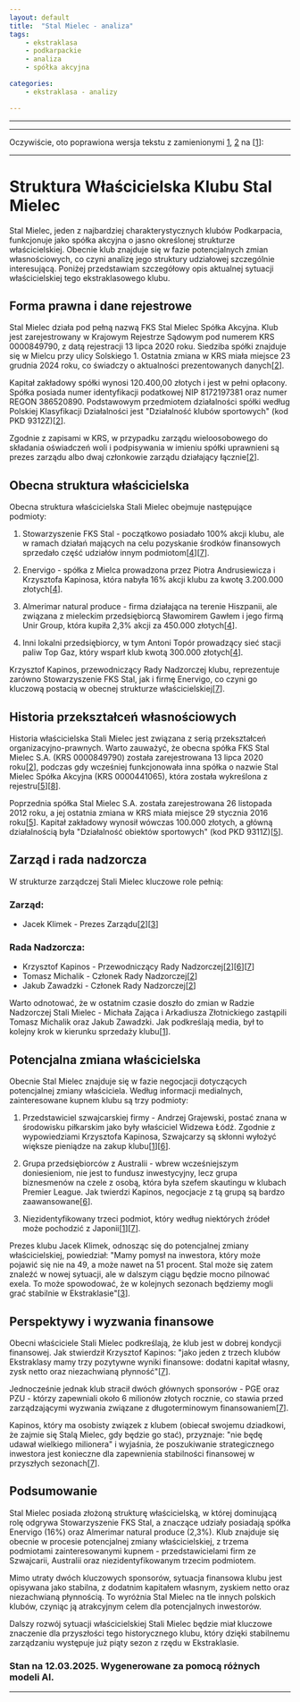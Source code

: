 ```yaml
---
layout: default
title:  "Stal Mielec - analiza"
tags: 
    - ekstraklasa
    - podkarpackie
    - analiza
    - spółka akcyjna

categories:
    - ekstraklasa - analizy

---
```


[1]: https://transfery.info/aktualnosci/stal-mielec-zmieni-wlasciciela/222595  
[2]: https://krs-pobierz.pl/fks-stal-mielec-spolka-akcyjna-i7078964  
[3]: https://www.goal.pl/ekstraklasa/stal-mielec-nowy-inwestor-komentarz-klimek/  
[4]: https://hej.mielec.pl/pl/12_biznes/66681_mielecki-biznes-uratowal-fks-stal-kto-za-tym-stoi-nasz-raport-.html  
[5]: https://krs-pobierz.pl/stal-mielec-spolka-akcyjna-i263566  
[6]: https://kanalsportowy.pl/pilka-nozna/stal-mielec-sprzedaz-wlasciciel-sylwetki/  
[7]: https://weszlo.com/stal-mielec-krzysztof-kapinos-sprzedaz-wywiad-wlasciciel/  
[8]: http://rejestrkrs.pl/stal_mielec_spolka_akcyjna,0000441065,0.html  
[9]: https://stalmielec.com/komunikat-rady-nadzorczej-fks-stal-mielec-s-a/  
[10]: https://stalmielec.com/klub-fks-stal-mielec-s-a/  
[11]: https://www.bizraport.pl/krs/0000441065/stal-mielec-spolka-akcyjna  
[12]: https://przegladsportowy.onet.pl/pilka-nozna/ekstraklasa/duze-zmiany-w-stali-mielec-sponsorzy-odchodza-ale-prezes-jest-spokojny/nhdx68t  
[13]: https://rejestr.io/krs/849790/fks-stal-mielec  
[14]: https://www.imsig.pl/pozycja/2020/171/KRS/520746,FKS_STAL_MIELEC_SP%C3%93%C5%81KA_AKCYJNA  
[15]: https://nowiny24.pl/pko-ekstraklasa-prezes-stali-mielec-jacek-klimek-chwali-sie-zyskiem-rozmowy-z-nowym-inwestorem-sa-juz-zaawansowane/ar/c2-19009542  
[16]: https://pl.wikipedia.org/wiki/Stal_Mielec_(pi%C5%82ka_no%C5%BCna)  
[17]: https://www.imsig.pl/pozycja/2025/3/KRS/9293,FKS_STAL_MIELEC_SP%C3%93%C5%81KA_AKCYJNA  
[18]: https://gol24.pl/wielka-klotnia-w-pogoni-prezes-effori-uderza-w-wiceprezesa-zaborowskiego-i-bylego-wlasciciela-mroczka/ar/c2-19085617  
[19]: https://rejestr.io/krs/151051/fks-stal-mielec/powiazania  
[20]: https://aleo.com/pl/firma/stal-mielec-spolka-akcyjna  


---
---
Oczywiście, oto poprawiona wersja tekstu z zamienionymi [1], [2] na \[[1]\]:

---

# Struktura Właścicielska Klubu Stal Mielec

Stal Mielec, jeden z najbardziej charakterystycznych klubów Podkarpacia, funkcjonuje jako spółka akcyjna o jasno określonej strukturze właścicielskiej. Obecnie klub znajduje się w fazie potencjalnych zmian własnościowych, co czyni analizę jego struktury udziałowej szczególnie interesującą. Poniżej przedstawiam szczegółowy opis aktualnej sytuacji właścicielskiej tego ekstraklasowego klubu.

## Forma prawna i dane rejestrowe

Stal Mielec działa pod pełną nazwą FKS Stal Mielec Spółka Akcyjna. Klub jest zarejestrowany w Krajowym Rejestrze Sądowym pod numerem KRS 0000849790, z datą rejestracji 13 lipca 2020 roku. Siedziba spółki znajduje się w Mielcu przy ulicy Solskiego 1. Ostatnia zmiana w KRS miała miejsce 23 grudnia 2024 roku, co świadczy o aktualności prezentowanych danych\[[2]\].

Kapitał zakładowy spółki wynosi 120.400,00 złotych i jest w pełni opłacony. Spółka posiada numer identyfikacji podatkowej NIP 8172197381 oraz numer REGON 386520890. Podstawowym przedmiotem działalności spółki według Polskiej Klasyfikacji Działalności jest "Działalność klubów sportowych" (kod PKD 9312Z)\[[2]\].

Zgodnie z zapisami w KRS, w przypadku zarządu wieloosobowego do składania oświadczeń woli i podpisywania w imieniu spółki uprawnieni są prezes zarządu albo dwaj członkowie zarządu działający łącznie\[[2]\].

## Obecna struktura właścicielska

Obecna struktura właścicielska Stali Mielec obejmuje następujące podmioty:

1. Stowarzyszenie FKS Stal - początkowo posiadało 100% akcji klubu, ale w ramach działań mających na celu pozyskanie środków finansowych sprzedało część udziałów innym podmiotom\[[4]\]\[[7]\].

2. Enervigo - spółka z Mielca prowadzona przez Piotra Andrusiewicza i Krzysztofa Kapinosa, która nabyła 16% akcji klubu za kwotę 3.200.000 złotych\[[4]\].

3. Almerimar natural produce - firma działająca na terenie Hiszpanii, ale związana z mieleckim przedsiębiorcą Sławomirem Gawłem i jego firmą Unir Group, która kupiła 2,3% akcji za 450.000 złotych\[[4]\].

4. Inni lokalni przedsiębiorcy, w tym Antoni Topór prowadzący sieć stacji paliw Top Gaz, który wsparł klub kwotą 300.000 złotych\[[4]\].

Krzysztof Kapinos, przewodniczący Rady Nadzorczej klubu, reprezentuje zarówno Stowarzyszenie FKS Stal, jak i firmę Enervigo, co czyni go kluczową postacią w obecnej strukturze właścicielskiej\[[7]\].

## Historia przekształceń własnościowych

Historia właścicielska Stali Mielec jest związana z serią przekształceń organizacyjno-prawnych. Warto zauważyć, że obecna spółka FKS Stal Mielec S.A. (KRS 0000849790) została zarejestrowana 13 lipca 2020 roku\[[2]\], podczas gdy wcześniej funkcjonowała inna spółka o nazwie Stal Mielec Spółka Akcyjna (KRS 0000441065), która została wykreślona z rejestru\[[5]\]\[[8]\].

Poprzednia spółka Stal Mielec S.A. została zarejestrowana 26 listopada 2012 roku, a jej ostatnia zmiana w KRS miała miejsce 29 stycznia 2016 roku\[[5]\]. Kapitał zakładowy wynosił wówczas 100.000 złotych, a główną działalnością była "Działalność obiektów sportowych" (kod PKD 9311Z)\[[5]\].

## Zarząd i rada nadzorcza

W strukturze zarządczej Stali Mielec kluczowe role pełnią:

### Zarząd:
- Jacek Klimek - Prezes Zarządu\[[2]\]\[[3]\]

### Rada Nadzorcza:
- Krzysztof Kapinos - Przewodniczący Rady Nadzorczej\[[2]\]\[[6]\]\[[7]\]
- Tomasz Michalik - Członek Rady Nadzorczej\[[2]\]
- Jakub Zawadzki - Członek Rady Nadzorczej\[[2]\]

Warto odnotować, że w ostatnim czasie doszło do zmian w Radzie Nadzorczej Stali Mielec - Michała Zająca i Arkadiusza Złotnickiego zastąpili Tomasz Michalik oraz Jakub Zawadzki. Jak podkreślają media, był to kolejny krok w kierunku sprzedaży klubu\[[1]\].

## Potencjalna zmiana właścicielska

Obecnie Stal Mielec znajduje się w fazie negocjacji dotyczących potencjalnej zmiany właściciela. Według informacji medialnych, zainteresowane kupnem klubu są trzy podmioty:

1. Przedstawiciel szwajcarskiej firmy - Andrzej Grajewski, postać znana w środowisku piłkarskim jako były właściciel Widzewa Łódź. Zgodnie z wypowiedziami Krzysztofa Kapinosa, Szwajcarzy są skłonni wyłożyć większe pieniądze na zakup klubu\[[1]\]\[[6]\].

2. Grupa przedsiębiorców z Australii - wbrew wcześniejszym doniesieniom, nie jest to fundusz inwestycyjny, lecz grupa biznesmenów na czele z osobą, która była szefem skautingu w klubach Premier League. Jak twierdzi Kapinos, negocjacje z tą grupą są bardzo zaawansowane\[[6]\].

3. Niezidentyfikowany trzeci podmiot, który według niektórych źródeł może pochodzić z Japonii\[[1]\]\[[7]\].

Prezes klubu Jacek Klimek, odnosząc się do potencjalnej zmiany właścicielskiej, powiedział: "Mamy pomysł na inwestora, który może pojawić się nie na 49, a może nawet na 51 procent. Stal może się zatem znaleźć w nowej sytuacji, ale w dalszym ciągu będzie mocno pilnować exela. To może spowodować, że w kolejnych sezonach będziemy mogli grać stabilnie w Ekstraklasie"\[[3]\].

## Perspektywy i wyzwania finansowe

Obecni właściciele Stali Mielec podkreślają, że klub jest w dobrej kondycji finansowej. Jak stwierdził Krzysztof Kapinos: "jako jeden z trzech klubów Ekstraklasy mamy trzy pozytywne wyniki finansowe: dodatni kapitał własny, zysk netto oraz niezachwianą płynność"\[[7]\].

Jednocześnie jednak klub stracił dwóch głównych sponsorów - PGE oraz PZU - którzy zapewniali około 6 milionów złotych rocznie, co stawia przed zarządzającymi wyzwania związane z długoterminowym finansowaniem\[[7]\].

Kapinos, który ma osobisty związek z klubem (obiecał swojemu dziadkowi, że zajmie się Stalą Mielec, gdy będzie go stać), przyznaje: "nie będę udawał wielkiego milionera" i wyjaśnia, że poszukiwanie strategicznego inwestora jest konieczne dla zapewnienia stabilności finansowej w przyszłych sezonach\[[7]\].

## Podsumowanie

Stal Mielec posiada złożoną strukturę właścicielską, w której dominującą rolę odgrywa Stowarzyszenie FKS Stal, a znaczące udziały posiadają spółka Enervigo (16%) oraz Almerimar natural produce (2,3%). Klub znajduje się obecnie w procesie potencjalnej zmiany właścicielskiej, z trzema podmiotami zainteresowanymi kupnem - przedstawicielami firm ze Szwajcarii, Australii oraz niezidentyfikowanym trzecim podmiotem.

Mimo utraty dwóch kluczowych sponsorów, sytuacja finansowa klubu jest opisywana jako stabilna, z dodatnim kapitałem własnym, zyskiem netto oraz niezachwianą płynnością. To wyróżnia Stal Mielec na tle innych polskich klubów, czyniąc ją atrakcyjnym celem dla potencjalnych inwestorów.

Dalszy rozwój sytuacji właścicielskiej Stali Mielec będzie miał kluczowe znaczenie dla przyszłości tego historycznego klubu, który dzięki stabilnemu zarządzaniu występuje już piąty sezon z rzędu w Ekstraklasie.

### Stan na 12.03.2025. Wygenerowane za pomocą różnych modeli AI.
---